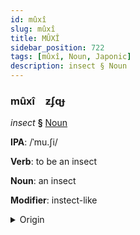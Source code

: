 ```yaml
---
id: mûxî
slug: mûxî
title: MÛXÎ
sidebar_position: 722
tags: [mûxî, Noun, Japonic]
description: insect § Noun
---
```


### mûxî&emsp;<span kind="abugida">ƶʄɋɟ</span>

*insect* **§** [Noun](../../tags/Noun)

**IPA**: /ˈmu.ʃi/

**Verb**: to be an insect

**Noun**: an insect

**Modifier**: instect-like

<details>
    <summary>Origin</summary>
    Japanese 虫 mushi /muɕi/<br/>
    <em>Japonic Language Family</em>
</details>
